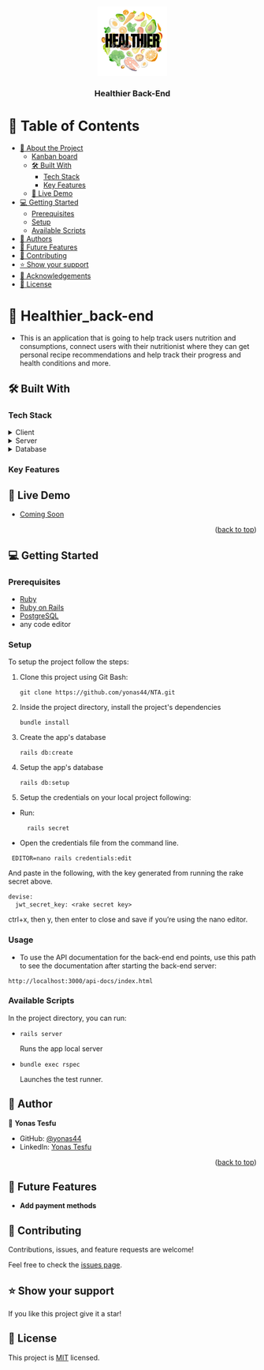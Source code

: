 <div align="center">

  <img src="./Healthier.png" alt="logo" width="140"  height="auto" />
  <br/>

</div>

<div align="center">
  <h3><b>Healthier Back-End</b></h3>
</div>

# 📗 Table of Contents

- [📖 About the Project](#[project])
  - [Kanban board](#kanban-board)
  - [🛠 Built With](#built-with)
    - [Tech Stack](#tech-stack)
    - [Key Features](#key-features)
  - [🚀 Live Demo](#live-demo)
- [💻 Getting Started](#getting-started)
  - [Prerequisites](#prerequisites)
  - [Setup](#setup)
  - [Available Scripts](#available-scripts)
- [👥 Authors](#author)
- [🔭 Future Features](#future-features)
- [🤝 Contributing](#contributing)
- [⭐️ Show your support](#support)
- [🙏 Acknowledgements](#acknowledgments)
- [📝 License](#license)

# 📖 Healthier_back-end <a name="about-project"></a>

- This is an application that is going to help track users nutrition and consumptions, connect users with their nutritionist where they can get personal recipe recommendations and help track their progress and health conditions and more.

## 🛠 Built With <a name="built-with"></a>

### Tech Stack <a name="tech-stack"></a>

<details>
  <summary>Client</summary>
  <ul>
    <li>HTML, CSS</li>
    <li>JavaScript</li>
  </ul>
</details>

<details>
  <summary>Server</summary>
  <ul>
    <li>Ruby on Rails</li>
  </ul>
</details>

<details>
<summary>Database</summary>
  <ul>
    <li><a href="https://www.postgresql.org/">PostgreSQL</a></li>
  </ul>
</details>

### Key Features <a name="key-features"></a>

## 🚀 Live Demo <a name="live-demo"></a>

- [Coming Soon]()

<p align="right">(<a href="#readme-top">back to top</a>)</p>

## 💻 Getting Started <a name="getting-started"></a>

### Prerequisites

- <a href="https://www.ruby-lang.org/en/news/2022/11/24/ruby-3-1-3-released/">Ruby</a>
- <a href="https://rubyonrails.org/">Ruby on Rails</a>
- <a href="https://www.postgresql.org/">PostgreSQL</a>
- any code editor

### Setup

To setup the project follow the steps:

1.  Clone this project using Git Bash:

    ```
    git clone https://github.com/yonas44/NTA.git
    ```

2.  Inside the project directory, install the project's dependencies

    ```
    bundle install
    ```

3.  Create the app's database

    ```
    rails db:create
    ```

4.  Setup the app's database
    ```
    rails db:setup
    ```
5.  Setup the credentials on your local project following:

- Run:
  ```
    rails secret
  ```
- Open the credentials file from the command line.

```
 EDITOR=nano rails credentials:edit
```

And paste in the following, with the key generated from running the rake secret above.

```
devise:
  jwt_secret_key: <rake secret key>
```

ctrl+x, then y, then enter to close and save if you’re using the nano editor.

### Usage

- To use the API documentation for the back-end end points, use this path to see the documentation after starting the back-end server:

```
http://localhost:3000/api-docs/index.html
```

### Available Scripts

In the project directory, you can run:

- ```
  rails server
  ```

  Runs the app local server

- ```
  bundle exec rspec
  ```
  Launches the test runner.

## 👥 Author <a name="authors"></a>

👤 **Yonas Tesfu**

- GitHub: [@yonas44](https://github.com/yonas44)
- LinkedIn: [Yonas Tesfu](https://linkedin.com/in/yonas-tesfu)

<p align="right">(<a href="#readme-top">back to top</a>)</p>

## 🔭 Future Features <a name="future-features"></a>

- **Add payment methods**

## 🤝 Contributing <a name="contributing"></a>

Contributions, issues, and feature requests are welcome!

Feel free to check the [issues page](../../issues/).

## ⭐️ Show your support <a name="support"></a>

If you like this project give it a star!

## 📝 License <a name="license"></a>

This project is [MIT](./MIT.md) licensed.
